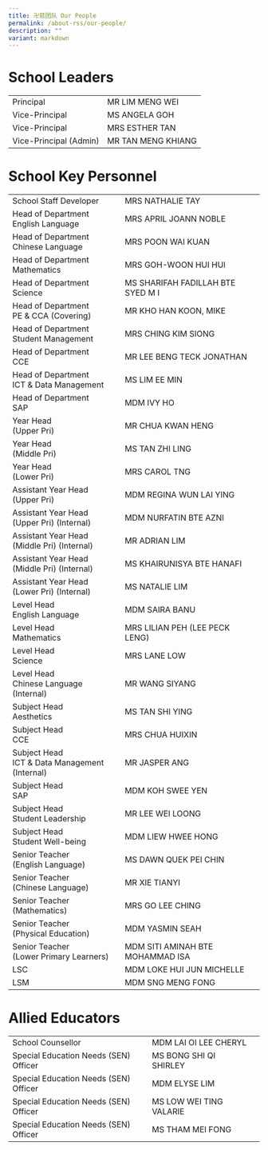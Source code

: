 ```yaml
---
title: 卍慈团队 Our People
permalink: /about-rss/our-people/
description: ""
variant: markdown
---
```

# School Leaders
<table>
		<tbody>
  <tr>
    <td>Principal<br></td>
    <td>MR LIM MENG WEI<br></td>
      </tr>
  <tr>
    <td>Vice-Principal</td>
    <td>MS ANGELA GOH</td>
     </tr>
  <tr>
    <td>Vice-Principal</td>
    <td>MRS ESTHER TAN</td>
   </tr>
			<tr>
    <td>Vice-Principal (Admin)</td>
    <td>MR TAN MENG KHIANG</td>
    </tr>
	</tbody>
</table>

# School Key Personnel

|  | |  |
| -------- | -------- | -------- |
| School Staff Developer     | MRS NATHALIE TAY     | 
| Head of Department <br> English Language     | MRS APRIL JOANN NOBLE     |
| Head of Department <br> Chinese Language    | MRS POON WAI KUAN     | 
| Head of Department <br> Mathematics     | MRS GOH-WOON HUI HUI     |
| Head of Department <br> Science    | MS SHARIFAH FADILLAH BTE SYED M I     | 
| Head of Department <br> PE &amp; CCA (Covering)    | MR KHO HAN KOON, MIKE    |
| Head of Department <br> Student Management     | MRS CHING KIM SIONG     |
| Head of Department <br> CCE     | MR LEE BENG TECK JONATHAN     |
| Head of Department <br> ICT &amp; Data Management    | MS LIM EE MIN      |
| Head of Department <br> SAP    | MDM IVY HO      | 
| Year Head <br> (Upper Pri)     | MR CHUA KWAN HENG     | 
| Year Head <br> (Middle Pri)     | MS TAN ZHI LING     | 
| Year Head <br> (Lower Pri)     | MRS CAROL TNG     | 
| Assistant Year Head <br> (Upper Pri)     | MDM REGINA WUN LAI YING     |
| Assistant Year Head <br> (Upper Pri) (Internal)     | MDM NURFATIN BTE AZNI     |
| Assistant Year Head <br> (Middle Pri) (Internal)     | MR ADRIAN LIM  |
| Assistant Year Head <br> (Middle Pri) (Internal)     | MS KHAIRUNISYA BTE HANAFI  |
| Assistant Year Head <br> (Lower Pri) (Internal)     | MS NATALIE LIM  |
| Level Head <br> English Language    | MDM SAIRA BANU     |
| Level Head <br> Mathematics     | MRS LILIAN PEH (LEE PECK LENG)     |
| Level Head <br> Science    | MRS LANE LOW    |
| Level Head <br> Chinese Language (Internal)     | MR WANG SIYANG     |
| Subject Head <br> Aesthetics     | MS TAN SHI YING     | 
| Subject Head <br> CCE     | MRS CHUA HUIXIN    | 
| Subject Head <br> ICT &amp; Data Management (Internal)     | MR JASPER ANG    |
| Subject Head <br> SAP    | MDM KOH SWEE YEN     | 
| Subject Head <br> Student Leadership     | MR LEE WEI LOONG     |
| Subject Head <br> Student Well-being     | MDM LIEW HWEE HONG      |
| Senior Teacher <br> (English Language)    | MS DAWN QUEK PEI CHIN    |
| Senior Teacher <br> (Chinese Language)    | MR XIE TIANYI     |
| Senior Teacher <br> (Mathematics)     | MRS GO LEE CHING     |
| Senior Teacher <br> (Physical Education)     | MDM YASMIN SEAH    |
| Senior Teacher <br> (Lower Primary Learners)     | MDM SITI AMINAH BTE MOHAMMAD ISA     |
| LSC     | MDM LOKE HUI JUN MICHELLE    |
| LSM     | MDM SNG MENG FONG    | 
# Allied Educators
<table>
<tbody>
  <tr>
		<td>School Counsellor<br></td>
    <td>MDM LAI OI LEE CHERYL<br></td>
  </tr>
	 <tr>
		<td>Special Education Needs (SEN) Officer</td>
    <td>MS BONG SHI QI SHIRLEY</td>
  </tr>
  <tr>
		<td>Special Education Needs (SEN) Officer</td>
    <td>MDM ELYSE LIM</td>
    <td></td>
  </tr>
	 <tr>
		<td>Special Education Needs (SEN) Officer</td>
    <td>MS LOW WEI TING VALARIE</td>
  </tr>
	 <tr>
		<td>Special Education Needs (SEN) Officer<br></td>
    <td>MS THAM MEI FONG<br></td>
	</tr>
			</tbody>
	</table>
<p>
	</p>
